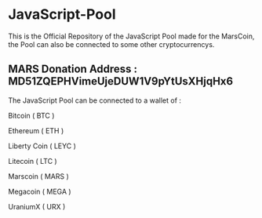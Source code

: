 # JavaScript-Pool

This is the Official Repository of the JavaScript Pool made for the MarsCoin, the Pool can also be connected to some other cryptocurrencys.

## MARS Donation Address : MD51ZQEPHVimeUjeDUW1V9pYtUsXHjqHx6

The JavaScript Pool can be connected to a wallet of :

Bitcoin ( BTC )

Ethereum ( ETH )

Liberty Coin ( LEYC )

Litecoin ( LTC )

Marscoin ( MARS )

Megacoin ( MEGA )

UraniumX ( URX )
